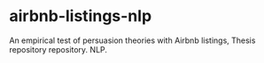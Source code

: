 # airbnb-listings-nlp
An empirical test of persuasion theories with Airbnb listings, Thesis repository repository. NLP.
